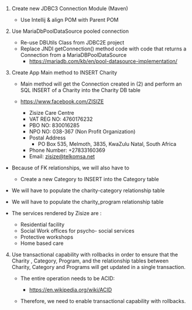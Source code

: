 1. Create new JDBC3 Connection Module (Maven)
    - Use Intellij & align POM with Parent POM

2. Use MariaDbPoolDataSource pooled connection
    - Re-use DBUtils Class from JDBC2E project
    - Replace JNDI getConnection() method code with code that returns a Connection from a MariaDBPoolDataSource
        - https://mariadb.com/kb/en/pool-datasource-implementation/

3. Create App Main method to INSERT Charity
    - Main method will get the Connection created in (2) and perform an SQL INSERT of a Charity into the Charity DB
      table

    - https://www.facebook.com/ZISIZE

        - Zisize Care Centre
        - VAT REG NO: 4760176232
        - PBO NO: 830016285
        - NPO NO: 038-367 (Non Profit Organization)
        - Postal Address
            - PO Box 535, Melmoth, 3835, KwaZulu Natal, South Africa
        - Phone Number: +27833160369
        - Email: zisize@telkomsa.net


- Because of FK relationships, we will also have to
    - Create a new Category to INSERT into the Category table
      
- We will have to populate the charity-category relationship table
- We will have to populate the charity_program relationship table
- The services rendered by Zisize are :
    - Residential facility
    - Social Work offices for psycho- social services
    - Protective workshops
    - Home based care


4. Use transactional capability with rollbacks in order to ensure that the Charity , Category, Program, and the
   relationship tables between Charity, Category and Programs will get updated in a single transaction.
    - The entire operation needs to be ACID:
        - https://en.wikipedia.org/wiki/ACID

    - Therefore, we need to enable transactional capability with rollbacks.
   
